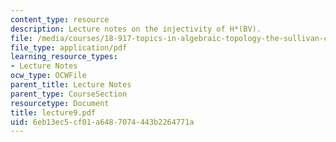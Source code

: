 ```yaml
---
content_type: resource
description: Lecture notes on the injectivity of H*(BV).
file: /media/courses/18-917-topics-in-algebraic-topology-the-sullivan-conjecture-fall-2007/6eb13ec5cf01a6487074443b2264771a_lecture9.pdf
file_type: application/pdf
learning_resource_types:
- Lecture Notes
ocw_type: OCWFile
parent_title: Lecture Notes
parent_type: CourseSection
resourcetype: Document
title: lecture9.pdf
uid: 6eb13ec5-cf01-a648-7074-443b2264771a
---
```

